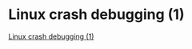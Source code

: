 # Linux crash debugging (1)
[Linux crash debugging (1)](https://aiwithcloud.com/2022/09/16/linux_crash_debugging_1/)